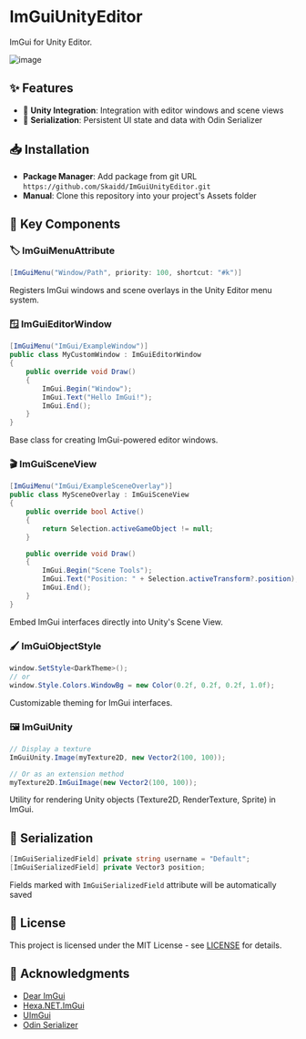# ImGuiUnityEditor

ImGui for Unity Editor.

![image](https://github.com/user-attachments/assets/14f56fbb-565a-495d-aac7-02856a330bb6)

## ✨ Features

- 🔌 **Unity Integration**: Integration with editor windows and scene views
- 💾 **Serialization**: Persistent UI state and data with Odin Serializer

## 📥 Installation

- **Package Manager**: Add package from git URL `https://github.com/Skaidd/ImGuiUnityEditor.git`
- **Manual**: Clone this repository into your project's Assets folder

## 🧩 Key Components

### 🏷️ ImGuiMenuAttribute

```csharp
[ImGuiMenu("Window/Path", priority: 100, shortcut: "#k")]
```
Registers ImGui windows and scene overlays in the Unity Editor menu system.

### 🪟 ImGuiEditorWindow

```csharp
[ImGuiMenu("ImGui/ExampleWindow")]
public class MyCustomWindow : ImGuiEditorWindow
{
    public override void Draw() 
    {
        ImGui.Begin("Window");
        ImGui.Text("Hello ImGui!");
        ImGui.End();
    }
}
```

Base class for creating ImGui-powered editor windows.

### 🎬 ImGuiSceneView

```csharp
[ImGuiMenu("ImGui/ExampleSceneOverlay")]
public class MySceneOverlay : ImGuiSceneView
{
    public override bool Active()
    {
        return Selection.activeGameObject != null;
    }

    public override void Draw()
    {
        ImGui.Begin("Scene Tools");
        ImGui.Text("Position: " + Selection.activeTransform?.position);
        ImGui.End();
    }
}
```

Embed ImGui interfaces directly into Unity's Scene View.

### 🖌️ ImGuiObjectStyle

```csharp
window.SetStyle<DarkTheme>();
// or
window.Style.Colors.WindowBg = new Color(0.2f, 0.2f, 0.2f, 1.0f);
```

Customizable theming for ImGui interfaces.

### 🖼️ ImGuiUnity

```csharp
// Display a texture
ImGuiUnity.Image(myTexture2D, new Vector2(100, 100));

// Or as an extension method
myTexture2D.ImGuiImage(new Vector2(100, 100));
```

Utility for rendering Unity objects (Texture2D, RenderTexture, Sprite) in ImGui.

## 💾 Serialization

```csharp
[ImGuiSerializedField] private string username = "Default";
[ImGuiSerializedField] private Vector3 position;
```

Fields marked with `ImGuiSerializedField` attribute will be automatically saved

## 📜 License

This project is licensed under the MIT License - see [LICENSE](./LICENSE.md) for details.

## 👏 Acknowledgments

- [Dear ImGui](https://github.com/ocornut/imgui) 
- [Hexa.NET.ImGui](https://github.com/HexaEngine/Hexa.NET.ImGui)
- [UImGui](https://github.com/psydack/uimgui) 
- [Odin Serializer](https://github.com/TeamSirenix/odin-serializer)
